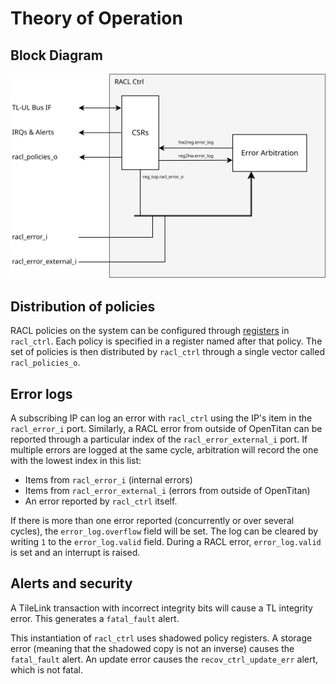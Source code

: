 # Theory of Operation

## Block Diagram

![RACL Ctrl Block Diagram](./racl_ctrl_block_diagram.svg)

## Distribution of policies

RACL policies on the system can be configured through [registers](./registers.md) in `racl_ctrl`.
Each policy is specified in a register named after that policy.
The set of policies is then distributed by `racl_ctrl` through a single vector called `racl_policies_o`.

## Error logs

A subscribing IP can log an error with `racl_ctrl` using the IP's item in the `racl_error_i` port.
Similarly, a RACL error from outside of OpenTitan can be reported through a particular index of the `racl_error_external_i` port.
If multiple errors are logged at the same cycle, arbitration will record the one with the lowest index in this list:
- Items from `racl_error_i` (internal errors)
- Items from `racl_error_external_i` (errors from outside of OpenTitan)
- An error reported by `racl_ctrl` itself.

If there is more than one error reported (concurrently or over several cycles), the `error_log.overflow` field will be set.
The log can be cleared by writing `1` to the `error_log.valid` field.
During a RACL error, `error_log.valid` is set and an interrupt is raised.

## Alerts and security

A TileLink transaction with incorrect integrity bits will cause a TL integrity error.
This generates a `fatal_fault` alert.

This instantiation of `racl_ctrl` uses shadowed policy registers.
A storage error (meaning that the shadowed copy is not an inverse) causes the `fatal_fault` alert.
An update error causes the `recov_ctrl_update_err` alert, which is not fatal.
